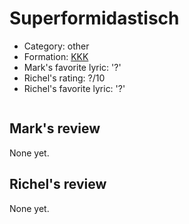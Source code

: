 # Superformidastisch

 * Category: other
 * Formation: [KKK](Kkk.md)
 * Mark's favorite lyric: '?'
 * Richel's rating: ?/10
 * Richel's favorite lyric: '?'

```

```

## Mark's review

None yet.

## Richel's review

None yet.

